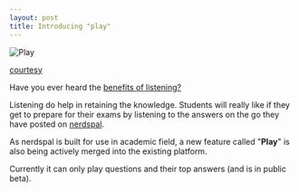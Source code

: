 ```yaml
---
layout: post
title: Introducing "play"
---
```


![Play](http://www.clker.com/cliparts/z/w/L/x/K/Z/orange-play-md.png)

[courtesy](http://www.clker.com/clipart-orange-play.html)

Have you ever heard the [benefits of listening?](http://www.readingrockets.org/article/benefits-audiobooks-all-readers)

Listening do help in retaining the knowledge. Students will really like if they get to prepare for their exams by listening to the answers on the go they have posted on [nerdspal](http://nerdspal.com).

As nerdspal is built for use in academic field, a new feature called "**Play**" is also being actively merged into the existing platform.

Currently it can only play questions and their top answers (and is in public beta).

